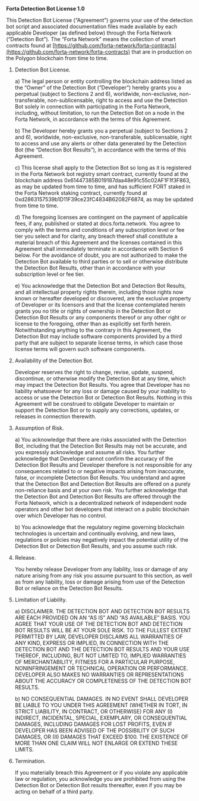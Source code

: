 **Forta Detection Bot License 1.0**

This Detection Bot License (“Agreement”) governs your use of the detection bot script and associated documentation files made available by each applicable Developer (as defined below) through the Forta Network (“Detection Bot”). The “Forta Network” means
the collection of smart contracts found at [https://github.com/forta-network/forta-contracts](https://github.com/forta-network/forta-contracts) that are in production on the Polygon blockchain from time to time.

1. Detection Bot License.

   a) The legal person or entity controlling the blockchain address listed as the “Owner” of the Detection Bot (“Developer”) hereby grants you a perpetual (subject to Sections 2 and 6), worldwide, non-exclusive, non-transferable, non-sublicensable, right to access and use the Detection Bot solely in connection with participating in the Forta Network, including, without limitation, to run the Detection Bot on a node in the Forta Network, in accordance with the terms of this Agreement.

   b) The Developer hereby grants you a perpetual (subject to Sections 2 and 6), worldwide, non-exclusive, non-transferable, sublicensable, right to access and use any alerts or other data generated by the Detection Bot (the “Detection Bot Results”), in accordance with the terms of this Agreement.

   c) This license shall apply to the Detection Bot so long as it is registered in the Forta Network bot registry smart contract, currently found at the blockchain address 0x61447385B019187daa48e91c55c02AF1F1f3F863, as may be updated from time to time, and has sufficient FORT staked in the Forta Network staking contract, currently found at 0xd2863157539b1D11F39ce23fC4834B62082F6874, as may be updated from time to time.

   d) The foregoing licenses are contingent on the payment of applicable fees, if any, published or stated at docs.forta.network. You agree to comply with the terms and conditions of any subscription level or fee tier you select and for clarity, any breach thereof shall constitute a material breach of this Agreement and the licenses contained in this Agreement shall immediately terminate in accordance with Section 6 below. For the avoidance of doubt, you are not authorized to make the Detection Bot available to third parties or to sell or otherwise distribute the Detection Bot Results, other than in accordance with your subscription level or fee tier.

   e) You acknowledge that the Detection Bot and Detection Bot Results, and all intellectual property rights therein, including those rights now known or hereafter developed or discovered, are the exclusive property of Developer or its licensors and that the license contemplated herein grants you no title or rights of ownership in the Detection Bot or Detection Bot Results or any components thereof or any other right or license to the foregoing, other than as explicitly set forth herein. Notwithstanding anything to the contrary in this Agreement, the Detection Bot may include software components provided by a third party that are subject to separate license terms, in which case those license terms will govern such software components.

2. Availability of the Detection Bot.

   Developer reserves the right to change, revise, update, suspend, discontinue, or otherwise modify the Detection Bot at any time, which may impact the Detection Bot Results. You agree that Developer has no liability whatsoever for any loss or damage caused by your inability to access or use the Detection Bot or Detection Bot Results. Nothing in this Agreement will be construed to obligate Developer to maintain or support the Detection Bot or to supply any corrections, updates, or releases in connection therewith.

3. Assumption of Risk.

   a) You acknowledge that there are risks associated with the Detection Bot, including that the Detection Bot Results may not be accurate, and you expressly acknowledge and assume all risks. You further acknowledge that Developer cannot confirm the accuracy of the Detection Bot Results and Developer therefore is not responsible for any consequences related to or negative impacts arising from inaccurate, false, or incomplete Detection Bot Results. You understand and agree that the Detection Bot and Detection Bot Results are offered on a purely non-reliance basis and at your own risk. You further acknowledge that the Detection Bot and Detection Bot Results are offered through the Forta Network, which is a decentralized network of independent node operators and other bot developers that interact on a public blockchain over which Developer has no control.

   b) You acknowledge that the regulatory regime governing blockchain technologies is uncertain and continually evolving, and new laws, regulations or policies may negatively impact the potential utility of the Detection Bot or Detection Bot Results, and you assume such risk.

4. Release.

   You hereby release Developer from any liability, loss or damage of any nature arising from any risk you assume pursuant to this section, as well as from any liability, loss or damage arising from use of the Detection Bot or reliance on the Detection Bot Results.

5. Limitation of Liability.

   a) DISCLAIMER. THE DETECTION BOT AND DETECTION BOT RESULTS ARE EACH PROVIDED ON AN “AS IS” AND “AS AVAILABLE” BASIS. YOU AGREE THAT YOUR USE OF THE DETECTION BOT AND DETECTION BOT RESULTS WILL BE AT YOUR SOLE RISK. TO THE FULLEST EXTENT PERMITTED BY LAW, DEVELOPER DISCLAIMS ALL WARRANTIES OF ANY KIND, EXPRESS OR IMPLIED, IN CONNECTION WITH THE DETECTION BOT AND THE DETECTION BOT RESULTS AND YOUR USE THEREOF, INCLUDING, BUT NOT LIMITED TO, IMPLIED WARRANTIES OF MERCHANTABILITY, FITNESS FOR A PARTICULAR PURPOSE, NONINFRINGEMENT OR TECHNICAL OPERATION OR PERFORMANCE. DEVELOPER ALSO MAKES NO WARRANTIES OR REPRESENTATIONS ABOUT THE ACCURACY OR COMPLETENESS OF THE DETECTION BOT RESULTS.

   b) NO CONSEQUENTIAL DAMAGES. IN NO EVENT SHALL DEVELOPER BE LIABLE TO YOU UNDER THIS AGREEMENT (WHETHER IN TORT, IN STRICT LIABILITY, IN CONTRACT, OR OTHERWISE) FOR ANY (I) INDIRECT, INCIDENTAL, SPECIAL, EXEMPLARY, OR CONSEQUENTIAL DAMAGES, INCLUDING DAMAGES FOR LOST PROFITS, EVEN IF DEVELOPER HAS BEEN ADVISED OF THE POSSIBILITY OF SUCH DAMAGES, OR (II) DAMAGES THAT EXCEED $100. THE EXISTENCE OF MORE THAN ONE CLAIM WILL NOT ENLARGE OR EXTEND THESE LIMITS.

6. Termination.

   If you materially breach this Agreement or if you violate any applicable law or regulation, you acknowledge you are prohibited from using the Detection Bot or Detection Bot results thereafter, even if you may be acting on behalf of a third party.
